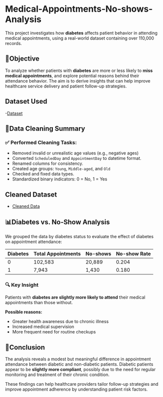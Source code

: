 # Medical-Appointments-No-shows-Analysis
This project investigates how **diabetes** affects patient behavior in attending medical appointments, using a real-world dataset containing over 110,000 records.

## 🎯Objective
To analyze whether patients with **diabetes** are more or less likely to **miss medical appointments**, and explore potential reasons behind their attendance behavior. The aim is to derive insights that can help improve healthcare service delivery and patient follow-up strategies.

## Dataset Used
-<a href="https://github.com/VidyavaVidyavati/Medical-Appointments-No-shows-Analysis/blob/main/Raw%20data.xlsx">Dataset</a>

## 🧹Data Cleaning Summary

### ✅ Performed Cleaning Tasks:
- Removed invalid or unrealistic age values (e.g., negative ages)
- Converted `ScheduledDay` and `AppointmentDay` to datetime format.
- Renamed columns for consistency.
- Created age groups: `Young`, `Middle-aged`, and `Old`
- Checked and fixed data types.
- Standardized binary indicators: 0 = No, 1 = Yes

## Cleaned Dataset
- <a href="https://github.com/VidyavaVidyavati/Medical-Appointments-No-shows-Analysis/blob/main/Cleaned%20data.xlsx">Cleaned Data</a>

## 📊Diabetes vs. No-Show Analysis

We grouped the data by diabetes status to evaluate the effect of diabetes on appointment attendance:

| Diabetes | Total Appointments | No-shows | No-show Rate |
|----------|--------------------|----------|---------------|
| 0        | 102,583            | 20,889   | 0.204         |
| 1        | 7,943              | 1,430    | 0.180         |


### 🔍 Key Insight
Patients with **diabetes are slightly more likely to attend** their medical appointments than those without.

**Possible reasons:**
- Greater health awareness due to chronic illness
- Increased medical supervision
- More frequent need for routine checkups

## 🧾Conclusion
The analysis reveals a modest but meaningful difference in appointment attendance between diabetic and non-diabetic patients. Diabetic patients appear to be **slightly more compliant**, possibly due to the need for regular monitoring and treatment of their chronic condition.

These findings can help healthcare providers tailor follow-up strategies and improve appointment adherence by understanding patient risk factors.

